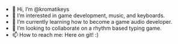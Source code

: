 - 👋 Hi, I’m @kromatikeys
- 👀 I’m interested in game development, music, and keyboards.
- 🌱 I’m currently learning how to become a game audio developer.
- 💞️ I’m looking to collaborate on a rhythm based typing game.
- 📫 How to reach me: Here on git! :)
